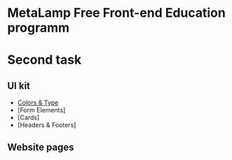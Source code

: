 # MetaLamp Free Front-end Education programm
# Second task
## UI kit
  - [Colors & Type](https://Artemodium.github.io/webpack/colors-and-type.html)
  - [Form Elements]
  - [Cards]
  - [Headers & Footers]
## Website pages